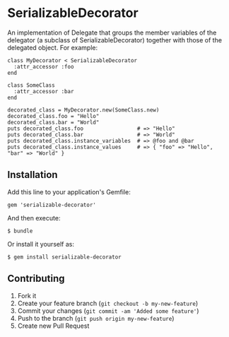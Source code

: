 # SerializableDecorator

An implementation of Delegate that groups the member variables of the delegator (a subclass of SerializableDecorator) together with those of the delegated object.  For example:

    class MyDecorator < SerializableDecorator
      :attr_accessor :foo
    end

    class SomeClass
      :attr_accessor :bar
    end

    decorated_class = MyDecorator.new(SomeClass.new)
    decorated_class.foo = "Hello"
    decorated_class.bar = "World"
    puts decorated_class.foo                 # => "Hello"
    puts decorated_class.bar                 # => "World"
    puts decorated_class.instance_variables  # => @foo and @bar
    puts decorated_class.instance_values     # => { "foo" => "Hello", "bar" => "World" }

## Installation

Add this line to your application's Gemfile:

    gem 'serializable-decorator'

And then execute:

    $ bundle

Or install it yourself as:

    $ gem install serializable-decorator

## Contributing

1. Fork it
2. Create your feature branch (`git checkout -b my-new-feature`)
3. Commit your changes (`git commit -am 'Added some feature'`)
4. Push to the branch (`git push origin my-new-feature`)
5. Create new Pull Request

